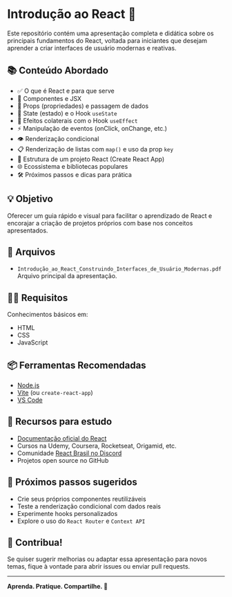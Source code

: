 # Introdução ao React 🚀

Este repositório contém uma apresentação completa e didática sobre os principais fundamentos do React, voltada para iniciantes que desejam aprender a criar interfaces de usuário modernas e reativas.

## 📚 Conteúdo Abordado

- ✅ O que é React e para que serve
- 🧱 Componentes e JSX
- 🔁 Props (propriedades) e passagem de dados
- 🧠 State (estado) e o Hook `useState`
- 🔄 Efeitos colaterais com o Hook `useEffect`
- ⚡ Manipulação de eventos (onClick, onChange, etc.)
- 👁️ Renderização condicional
- 📋 Renderização de listas com `map()` e uso da prop `key`
- 📁 Estrutura de um projeto React (Create React App)
- 🌐 Ecossistema e bibliotecas populares
- 🛠️ Próximos passos e dicas para prática

## 💡 Objetivo

Oferecer um guia rápido e visual para facilitar o aprendizado de React e encorajar a criação de projetos próprios com base nos conceitos apresentados.

## 📎 Arquivos

- `Introdução_ao_React_Construindo_Interfaces_de_Usuário_Modernas.pdf`  
  Arquivo principal da apresentação.

## 👨‍💻 Requisitos

Conhecimentos básicos em:
- HTML
- CSS
- JavaScript

## 📦 Ferramentas Recomendadas

- [Node.js](https://nodejs.org/)
- [Vite](https://vitejs.dev/) (ou `create-react-app`)
- [VS Code](https://code.visualstudio.com/)

## 📘 Recursos para estudo

- [Documentação oficial do React](https://reactjs.org)
- Cursos na Udemy, Coursera, Rocketseat, Origamid, etc.
- Comunidade [React Brasil no Discord](https://discord.gg/react-brasil)
- Projetos open source no GitHub

## 🏁 Próximos passos sugeridos

- Crie seus próprios componentes reutilizáveis
- Teste a renderização condicional com dados reais
- Experimente hooks personalizados
- Explore o uso do `React Router` e `Context API`

## 📣 Contribua!

Se quiser sugerir melhorias ou adaptar essa apresentação para novos temas, fique à vontade para abrir issues ou enviar pull requests.

---

**Aprenda. Pratique. Compartilhe. 🚀**

